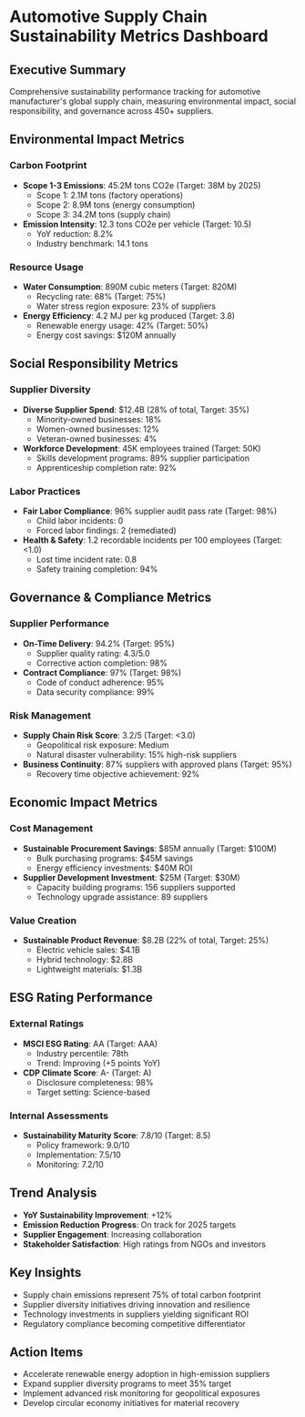 # Automotive Supply Chain Sustainability Metrics Dashboard

## Executive Summary
Comprehensive sustainability performance tracking for automotive manufacturer's global supply chain, measuring environmental impact, social responsibility, and governance across 450+ suppliers.

## Environmental Impact Metrics

### Carbon Footprint
- **Scope 1-3 Emissions**: 45.2M tons CO2e (Target: 38M by 2025)
  - Scope 1: 2.1M tons (factory operations)
  - Scope 2: 8.9M tons (energy consumption)
  - Scope 3: 34.2M tons (supply chain)
- **Emission Intensity**: 12.3 tons CO2e per vehicle (Target: 10.5)
  - YoY reduction: 8.2%
  - Industry benchmark: 14.1 tons

### Resource Usage
- **Water Consumption**: 890M cubic meters (Target: 820M)
  - Recycling rate: 68% (Target: 75%)
  - Water stress region exposure: 23% of suppliers
- **Energy Efficiency**: 4.2 MJ per kg produced (Target: 3.8)
  - Renewable energy usage: 42% (Target: 50%)
  - Energy cost savings: $120M annually

## Social Responsibility Metrics

### Supplier Diversity
- **Diverse Supplier Spend**: $12.4B (28% of total, Target: 35%)
  - Minority-owned businesses: 18%
  - Women-owned businesses: 12%
  - Veteran-owned businesses: 4%
- **Workforce Development**: 45K employees trained (Target: 50K)
  - Skills development programs: 89% supplier participation
  - Apprenticeship completion rate: 92%

### Labor Practices
- **Fair Labor Compliance**: 96% supplier audit pass rate (Target: 98%)
  - Child labor incidents: 0
  - Forced labor findings: 2 (remediated)
- **Health & Safety**: 1.2 recordable incidents per 100 employees (Target: <1.0)
  - Lost time incident rate: 0.8
  - Safety training completion: 94%

## Governance & Compliance Metrics

### Supplier Performance
- **On-Time Delivery**: 94.2% (Target: 95%)
  - Supplier quality rating: 4.3/5.0
  - Corrective action completion: 98%
- **Contract Compliance**: 97% (Target: 98%)
  - Code of conduct adherence: 95%
  - Data security compliance: 99%

### Risk Management
- **Supply Chain Risk Score**: 3.2/5 (Target: <3.0)
  - Geopolitical risk exposure: Medium
  - Natural disaster vulnerability: 15% high-risk suppliers
- **Business Continuity**: 87% suppliers with approved plans (Target: 95%)
  - Recovery time objective achievement: 92%

## Economic Impact Metrics

### Cost Management
- **Sustainable Procurement Savings**: $85M annually (Target: $100M)
  - Bulk purchasing programs: $45M savings
  - Energy efficiency investments: $40M ROI
- **Supplier Development Investment**: $25M (Target: $30M)
  - Capacity building programs: 156 suppliers supported
  - Technology upgrade assistance: 89 suppliers

### Value Creation
- **Sustainable Product Revenue**: $8.2B (22% of total, Target: 25%)
  - Electric vehicle sales: $4.1B
  - Hybrid technology: $2.8B
  - Lightweight materials: $1.3B

## ESG Rating Performance

### External Ratings
- **MSCI ESG Rating**: AA (Target: AAA)
  - Industry percentile: 78th
  - Trend: Improving (+5 points YoY)
- **CDP Climate Score**: A- (Target: A)
  - Disclosure completeness: 98%
  - Target setting: Science-based

### Internal Assessments
- **Sustainability Maturity Score**: 7.8/10 (Target: 8.5)
  - Policy framework: 9.0/10
  - Implementation: 7.5/10
  - Monitoring: 7.2/10

## Trend Analysis
- **YoY Sustainability Improvement**: +12%
- **Emission Reduction Progress**: On track for 2025 targets
- **Supplier Engagement**: Increasing collaboration
- **Stakeholder Satisfaction**: High ratings from NGOs and investors

## Key Insights
- Supply chain emissions represent 75% of total carbon footprint
- Supplier diversity initiatives driving innovation and resilience
- Technology investments in suppliers yielding significant ROI
- Regulatory compliance becoming competitive differentiator

## Action Items
- Accelerate renewable energy adoption in high-emission suppliers
- Expand supplier diversity programs to meet 35% target
- Implement advanced risk monitoring for geopolitical exposures
- Develop circular economy initiatives for material recovery
